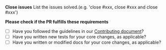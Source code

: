 <!-- IMPORTANT: Please do not create a Pull Request without creating an issue first -->
<!-- Any change needs to be discussed before proceeding. Failure to do so may result in the rejection of the pull request. -->


**Close issues**
List the issues solved.(e.g. 'close #xxx, close #xxx and close #xxx')


**Please check if the PR fulfills these requirements**

- [ ] Have you followed the guidelines in our [Contributing document](https://github.com/keq-request/handlebars-ramda-helpers/blob/master/.github/CODE_OF_CONDUCT.md)?
- [ ] Have you written new tests for your core changes, as applicable?
- [ ] Have you written or modified docs for your core changes, as applicable?
